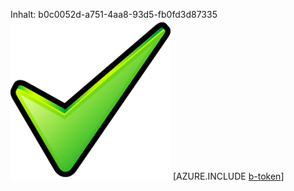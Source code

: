Inhalt: b0c0052d-a751-4aa8-93d5-fb0fd3d87335![Bild](51dd7f77-c8dd-46b1-aa45-732076c052b8.png)
[AZURE.INCLUDE [b-token](2edbfcfd-8fc5-476b-9376-87550268e465.md)]
